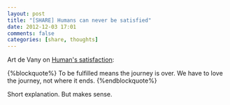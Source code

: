 ```yaml
---
layout: post
title: "[SHARE] Humans can never be satisfied"
date: 2012-12-03 17:01
comments: false
categories: [share, thoughts]
---
```

Art de Vany on [Human's satisfaction](http://artdevanyonline.com/1/post/2012/12/we-humans-can-never-be-satisfied.html):

{%blockquote%}
To be fulfilled means the journey is over. We have to love the journey, not where it ends.
{%endblockquote%}

Short explanation. But makes sense.
